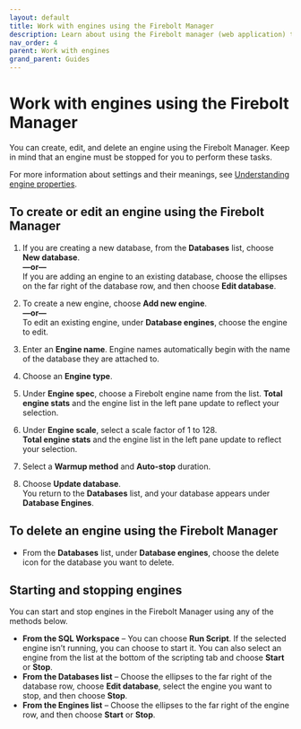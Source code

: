 ```yaml
---
layout: default
title: Work with engines using the Firebolt Manager
description: Learn about using the Firebolt manager (web application) to work with Firebolt engines, which provide the compute power for Firebolt queries.
nav_order: 4
parent: Work with engines
grand_parent: Guides
---
```


# Work with engines using the Firebolt Manager

You can create, edit, and delete an engine using the Firebolt Manager. Keep in mind that an engine must be stopped for you to perform these tasks.

For more information about settings and their meanings, see [Understanding engine properties](understanding-engine-fundamentals.md#understanding-engine-properties).

## To create or edit an engine using the Firebolt Manager

1. If you are creating a new database, from the **Databases** list, choose **New database**.  
   **—or—**  
   If you are adding an engine to an existing database, choose the ellipses on the far right of the database row, and then choose **Edit database**.

2. To create a new engine, choose **Add new engine**.  
   **—or—**  
   To edit an existing engine, under **Database engines**, choose the engine to edit.  

3. Enter an **Engine name**. Engine names automatically begin with the name of the database they are attached to.  

4. Choose an **Engine type**.  

5. Under **Engine spec**, choose a Firebolt engine name from the list. **Total engine stats** and the engine list in the left pane update to reflect your selection.  

6. Under **Engine scale**, select a scale factor of 1 to 128.  
**Total engine stats** and the engine list in the left pane update to reflect your selection.  

7. Select a **Warmup method** and **Auto-stop** duration.  

8. Choose **Update database**.  
You return to the **Databases** list, and your database appears under **Database Engines**.

## To delete an engine using the Firebolt Manager
* From the **Databases** list, under **Database engines**, choose the delete icon for the database you want to delete.

## Starting and stopping engines

You can start and stop engines in the Firebolt Manager using any of the methods below.

* **From the SQL Workspace** – You can choose **Run Script**. If the selected engine isn’t running, you can choose to start it. You can also select an engine from the list at the bottom of the scripting tab and choose **Start** or **Stop**.
* **From the Databases list** – Choose the ellipses to the far right of the database row, choose **Edit database**, select the engine you want to stop, and then choose **Stop**.
* **From the Engines list** – Choose the ellipses to the far right of the engine row, and then choose **Start** or **Stop**.
